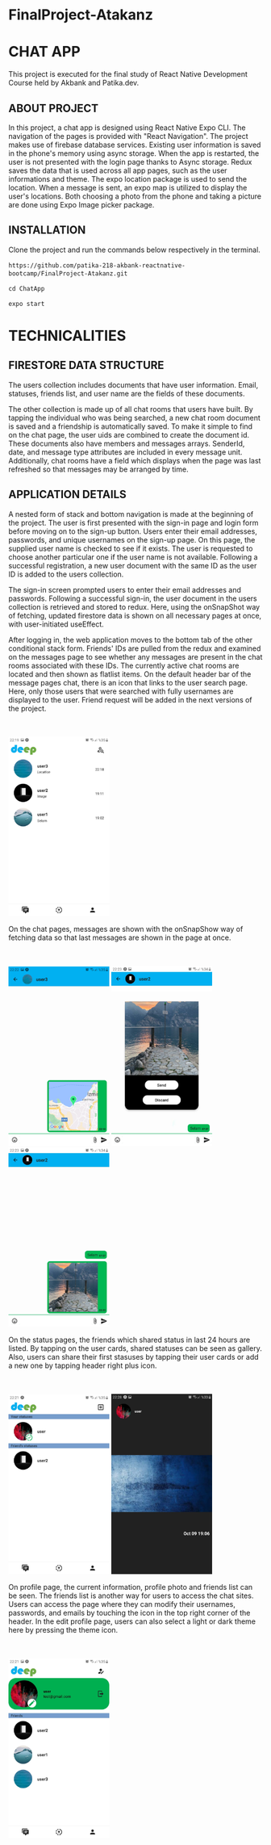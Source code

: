 # FinalProject-Atakanz

# CHAT APP 

This project is executed for the final study of React Native Development Course held by Akbank and Patika.dev.

## ABOUT PROJECT
In this project, a chat app is designed using React Native Expo CLI. The navigation of the pages is provided with "React Navigation". The project makes use of firebase database services. Existing user information is saved in the phone's memory using async storage. When the app is restarted, the user is not presented with the login page thanks to Async storage. Redux saves the data that is used across all app pages, such as the user informations and theme. The expo location package is used to send the location. When a message is sent, an expo map is utilized to display the user's locations. Both choosing a photo from the phone and taking a picture are done using Expo Image picker package. 
## INSTALLATION

Clone the project and run the commands below respectively in the terminal.
```
https://github.com/patika-218-akbank-reactnative-bootcamp/FinalProject-Atakanz.git
```

```
cd ChatApp
```
```
expo start
```

# TECHNICALITIES

## FIRESTORE DATA STRUCTURE

The users collection includes documents that have user information. Email, statuses, friends list, and user name are the fields of these documents. 

The other collection is made up of all chat rooms that users have built.
By tapping the individual who was being searched, a new chat room document is saved and a friendship is automatically saved. To make it simple to find on the chat page, the user uids are combined to create the document id. These documents also have members and messages arrays. SenderId, date, and message type attributes are included in every message unit. Additionally, chat rooms have a field which displays when the page was last refreshed so that messages may be arranged by time. 

## APPLICATION DETAILS

A nested form of stack and bottom navigation is made at the beginning of the project. The user is first presented with the sign-in page and login form before moving on to the sign-up button. Users enter their email addresses, passwords, and unique usernames on the sign-up page. On this page, the supplied user name is checked to see if it exists. The user is requested to choose another particular one if the user name is not available. Following a successful registration, a new user document with the same ID as the user ID is added to the users collection. 

The sign-in screen prompted users to enter their email addresses and passwords. Following a successful sign-in, the user document in the users collection is retrieved and stored to redux. Here, using the onSnapShot way of fetching, updated firestore data is shown on all necessary pages at once, with user-initiated useEffect. 

After logging in, the web application moves to the bottom tab of the other conditional stack form. Friends' IDs are pulled from the redux and examined on the messages page to see whether any messages are present in the chat rooms associated with these IDs. The currently active chat rooms are located and then shown as flatlist items. On the default header bar of the message pages chat, there is an icon that links to the user search page. Here, only those users that were searched with fully usernames are displayed to the user. Friend request will be added in the next versions of the project.

<br />
<br />

<img src="./AppAssets/MessagesList.jpeg" width="200"/>

On the chat pages, messages are shown with the onSnapShow way of fetching data so that last messages are shown in the page at once.

<br />
<br />

<img src="./AppAssets/ChatPage.jpeg" width="200"/>
<img src="./AppAssets/SendImage.jpeg" width="200"/>
<img src="./AppAssets/ChatPageImage.jpeg" width="200"/>

On the status pages, the friends which shared status in last 24 hours are listed. By tapping on the user cards, shared statuses can be seen as gallery. Also, users can share their first stasuses by tapping their user cards or add a new one by tapping header right plus icon.

<br />
<br />

<img src="./AppAssets/StatusList.jpeg" width="200"/>
<img src="./AppAssets/StatusUnit.jpeg" width="200"/>

On profile page, the current information, profile photo and friends list can be seen. The friends list is another way for users to access the chat sites. Users can access the page where they can modify their usernames, passwords, and emails by touching the icon in the top right corner of the header. In the edit profile page, users can also select a light or dark theme here by pressing the theme icon.

<br />
<br />

<img src="./AppAssets/Profile.jpeg" width="200"/>

